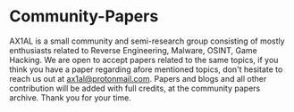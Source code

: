 # Community-Papers
AX1AL is a small community and semi-research group consisting of mostly enthusiasts related to Reverse Engineering, Malware, OSINT, Game Hacking. We are open to accept papers related
to the same topics, if you think you have a paper regarding afore mentioned topics, don't hesitate to reach us out at ax1al@protonmail.com. Papers and blogs and all other contribution
will be added with full credits, at the community papers archive. Thank you for your time.
